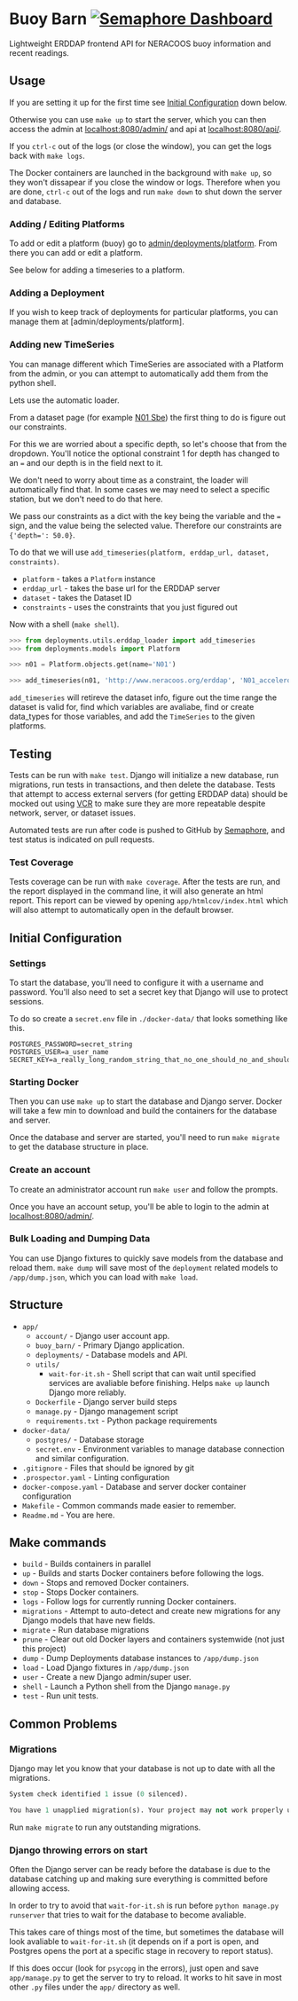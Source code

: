 # Buoy Barn [![Semaphore Dashboard](https://img.shields.io/badge/Semaphore-Dashboard-lightgrey.svg)](https://gmri.semaphoreci.com/projects/Neracoos-1-Buoy-App)

Lightweight ERDDAP frontend API for NERACOOS buoy information and recent readings.

## Usage

If you are setting it up for the first time see [Initial Configuration](#initial-configuration) down below.

Otherwise you can use `make up` to start the server, which you can then access the admin at [localhost:8080/admin/](http://localhost:8080/admin/) and api at [localhost:8080/api/](http://localhost:8080/api/).

If you `ctrl-c` out of the logs (or close the window), you can get the logs back with `make logs`.

The Docker containers are launched in the background with `make up`, so they won't dissapear if you close the window or logs. Therefore when you are done, `ctrl-c` out of the logs and run `make down` to shut down the server and database.

### Adding / Editing Platforms

To add or edit a platform (buoy) go to [admin/deployments/platform](http://localhost:8080/admin/deployments/platform/).
From there you can add or edit a platform.

See below for adding a timeseries to a platform.

### Adding a Deployment

If you wish to keep track of deployments for particular platforms, you can manage them at [admin/deployments/platform].

### Adding new TimeSeries

You can manage different which TimeSeries are associated with a Platform from the admin, or you can attempt to automatically add them from the python shell.

Lets use the automatic loader.

From a dataset page (for example [N01 Sbe](http://www.neracoos.org/erddap/tabledap/N01_sbe37_all.html)) the first thing to do is figure out our constraints.

For this we are worried about a specific depth, so let's choose that from the dropdown.
You'll notice the optional constraint 1 for depth has changed to an `=` and our depth is in the field next to it.

We don't need to worry about time as a constraint, the loader will automatically find that.
In some cases we may need to select a specific station, but we don't need to do that here.

We pass our constraints as a dict with the key being the variable and the `=` sign, and the value being the selected value. 
Therefore our constraints are `{'depth=': 50.0}`.

To do that we will use `add_timeseries(platform, erddap_url, dataset, constraints)`.
- `platform` - takes a `Platform` instance
- `erddap_url` - takes the base url for the ERDDAP server
- `dataset` - takes the Dataset ID
- `constraints` - uses the constraints that you just figured out

Now with a shell (`make shell`).

```python
>>> from deployments.utils.erddap_loader import add_timeseries
>>> from deployments.models import Platform

>>> n01 = Platform.objects.get(name='N01')

>>> add_timeseries(n01, 'http://www.neracoos.org/erddap', 'N01_accelerometer_all', {'depth=': 50.0})
```

`add_timeseries` will retireve the dataset info, figure out the time range the dataset is valid for, find which variables are avaliabe, find or create data_types for those variables, and add the `TimeSeries` to the given platforms.

## Testing

Tests can be run with `make test`.
Django will initialize a new database, run migrations, run tests in transactions, and then delete the database.
Tests that attempt to access external servers (for getting ERDDAP data) should be mocked out using [VCR](https://vcrpy.readthedocs.io/en/latest/) to make sure they are more repeatable despite network, server, or dataset issues.

Automated tests are run after code is pushed to GitHub by [Semaphore](https://vcrpy.readthedocs.io/en/latest/), and test status is indicated on pull requests.

### Test Coverage

Tests coverage can be run with `make coverage`.
After the tests are run, and the report displayed in the command line, it will also generate an html report.
This report can be viewed by opening `app/htmlcov/index.html` which will also attempt to automatically open in the default browser.

## Initial Configuration

### Settings

To start the database, you'll need to configure it with a username and password. You'll also need to set a secret key that Django will use to protect sessions.

To do so create a `secret.env` file in `./docker-data/` that looks something like this.

```
POSTGRES_PASSWORD=secret_string
POSTGRES_USER=a_user_name
SECRET_KEY=a_really_long_random_string_that_no_one_should_no_and_should_probably_be_gibberish
```

### Starting Docker

Then you can use `make up` to start the database and Django server.
Docker will take a few min to download and build the containers for the database and server.

Once the database and server are started, you'll need to run `make migrate` to get the database structure in place.

### Create an account

To create an administrator account run `make user` and follow the prompts. 

Once you have an account setup, you'll be able to login to the admin at [localhost:8080/admin/](http://localhost:8080/admin/).

### Bulk Loading and Dumping Data

You can use Django fixtures to quickly save models from the database and reload them.
`make dump` will save most of the `deployment` related models to `/app/dump.json`, which you can load with `make load`.

## Structure

- `app/`
  - `account/` - Django user account app.
  - `buoy_barn/` - Primary Django application.
  - `deployments/` - Database models and API.
  - `utils/`
    - `wait-for-it.sh` - Shell script that can wait until specified services are avaliable before finishing. Helps `make up` launch Django more reliably.
  - `Dockerfile` - Django server build steps
  - `manage.py` - Django management script
  - `requirements.txt` - Python package requirements
- `docker-data/`
  - `postgres/` - Database storage
  - `secret.env` - Environment variables to manage database connection and similar configuration.
- `.gitignore` - Files that should be ignored by git
- `.prospector.yaml` - Linting configuration
- `docker-compose.yaml` - Database and server docker container configuration
- `Makefile` - Common commands made easier to remember.
- `Readme.md` - You are here.

## Make commands

- `build` - Builds containers in parallel
- `up` - Builds and starts Docker containers before following the logs.
- `down` - Stops and removed Docker containers.
- `stop` - Stops Docker containers.
- `logs` - Follow logs for currently running Docker containers.
- `migrations` - Attempt to auto-detect and create new migrations for any Django models that have new fields.
- `migrate` - Run database migrations
- `prune` - Clear out old Docker layers and containers systemwide (not just this project)
- `dump` - Dump Deployments database instances to `/app/dump.json`
- `load` - Load Django fixtures in `/app/dump.json`
- `user` - Create a new Django admin/super user.
- `shell` - Launch a Python shell from the Django `manage.py`
- `test` - Run unit tests.

## Common Problems

### Migrations

Django may let you know that your database is not up to date with all the migrations. 

```python
System check identified 1 issue (0 silenced).

You have 1 unapplied migration(s). Your project may not work properly until you apply the migrations for app(s): deployments.
```

Run `make migrate` to run any outstanding migrations.

### Django throwing errors on start

Often the Django server can be ready before the database is due to the database catching up and making sure everything is committed before allowing access.

In order to try to avoid that `wait-for-it.sh` is run before `python manage.py runserver` that tries to wait for the database to become avaliable.

This takes care of things most of the time, but sometimes the database will look avaliable to `wait-for-it.sh` (it depends on if a port is open, and Postgres opens the port at a specific stage in recovery to report status).

If this does occur (look for `psycopg` in the errors), just open and save `app/manage.py` to get the server to try to reload.
It works to hit save in most other `.py` files under the `app/` directory as well.
